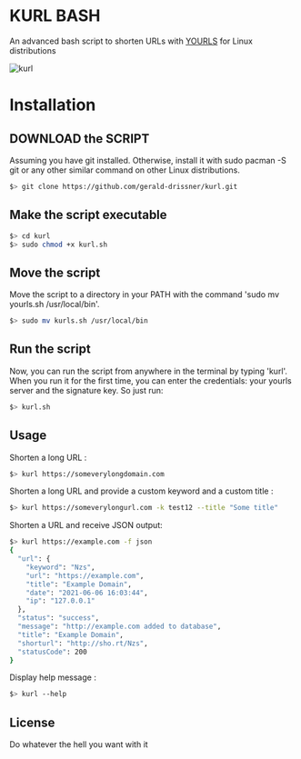 # KURL BASH
An advanced bash script to shorten URLs with [YOURLS](https://yourls.org) for Linux distributions

![kurl](https://github.com/gerald-drissner/kurl/assets/16115672/d8b4ff83-0f6b-4bf4-a098-9ea3cd35bbc3)

# Installation

## DOWNLOAD the SCRIPT
Assuming you have git installed. Otherwise, install it with sudo pacman -S git
or any other similar command on other Linux distributions.
```bash
$> git clone https://github.com/gerald-drissner/kurl.git
```

## Make the script executable
```bash
$> cd kurl
$> sudo chmod +x kurl.sh
```

## Move the script
Move the script to a directory in your PATH with the command 'sudo mv yourls.sh /usr/local/bin'.
```bash
$> sudo mv kurls.sh /usr/local/bin
```

## Run the script
Now, you can run the script from anywhere in the terminal by typing 'kurl'.
When you run it for the first time, you can enter the credentials: your yourls server and the signature key.
So just run:
```bash
$> kurl.sh
```


## Usage

Shorten a long URL :

```bash
$> kurl https://someverylongdomain.com
```

Shorten a long URL and provide a custom keyword and a custom title :

```bash
$> kurl https://someverylongurl.com -k test12 --title "Some title"
```

Shorten a URL and receive JSON output:
```bash
$> kurl https://example.com -f json
{
  "url": {
    "keyword": "Nzs",
    "url": "https://example.com",
    "title": "Example Domain",
    "date": "2021-06-06 16:03:44",
    "ip": "127.0.0.1"
  },
  "status": "success",
  "message": "http://example.com added to database",
  "title": "Example Domain",
  "shorturl": "http://sho.rt/Nzs",
  "statusCode": 200
}
```

Display help message :
```bash
$> kurl --help
```

## License

Do whatever the hell you want with it



